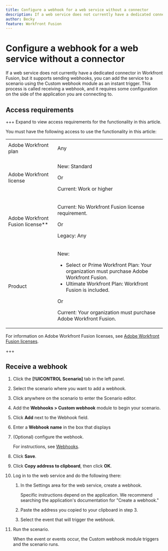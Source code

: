 ```yaml
---
title: Configure a webhook for a web service without a connector
description: If a web service does not currently have a dedicated connector in Workfront Fusion, but it supports sending webhooks, you can add the service to a scenario using the Custom webhook module as an instant trigger.
author: Becky
feature: Workfront Fusion
---
```

# Configure a webhook for a web service without a connector

If a web service does not currently have a dedicated connector in Workfront Fusion, but it supports sending webhooks, you can add the service to a scenario using the Custom webhook module as an instant trigger. This process is called receiving a webhook, and it requires some configuration on the side of the application you are connecting to.

## Access requirements

+++ Expand to view access requirements for the functionality in this article.

You must have the following access to use the functionality in this article:

<table style="table-layout:auto">
 <col> 
 <col> 
 <tbody> 
  <tr> 
   <td role="rowheader">Adobe Workfront plan</td> 
   <td> <p>Any</p> </td> 
  </tr> 
  <tr data-mc-conditions=""> 
   <td role="rowheader">Adobe Workfront license</td> 
   <td> <p>New: Standard</p><p>Or</p><p>Current: Work or higher</p> </td> 
  </tr> 
  <tr> 
   <td role="rowheader">Adobe Workfront Fusion license**</td> 
   <td>
   <p>Current: No Workfront Fusion license requirement.</p>
   <p>Or</p>
   <p>Legacy: Any </p>
   </td> 
  </tr> 
  <tr> 
   <td role="rowheader">Product</td> 
   <td>
   <p>New:</p> <ul><li>Select or Prime Workfront Plan: Your organization must purchase Adobe Workfront Fusion.</li><li>Ultimate Workfront Plan: Workfront Fusion is included.</li></ul>
   <p>Or</p>
   <p>Current: Your organization must purchase Adobe Workfront Fusion.</p>
   </td> 
  </tr>
 </tbody> 
</table>

<!--For more detail about the information in this table, see [Access requirements in Workfront documentation](/help/quicksilver/administration-and-setup/add-users/access-levels-and-object-permissions/access-level-requirements-in-documentation.md).-->

For information on Adobe Workfront Fusion licenses, see [Adobe Workfront Fusion licenses](/help/workfront-fusion/set-up-and-manage-workfront-fusion/licensing-operations-overview/license-automation-vs-integration.md).

+++

## Receive a webhook

1. Click the **[!UICONTROL Scenario]** tab in the left panel.
1. Select the scenario where you want to add a webhook.
1. Click anywhere on the scenario to enter the Scenario editor.
1. Add the **Webhooks > Custom webhook** module to begin your scenario.
1. Click **Add** next to the Webhook field.
1. Enter a **Webhook name** in the box that displays
1. (Optional) configure the webhook. 

   For instructions, see [Webhooks]().
   
1. Click **Save**.

1. Click **Copy address to clipboard**, then click **OK**.

1. Log in to the web service and do the following there:

   1. In the Settings area for the web service, create a webhook.

      Specific instructions depend on the application. We recommend searching the application's documentation for "Create a webhook."
   1. Paste the address you copied to your clipboard in step 3.
   1. Select the event that will trigger the webhook.

1. Run the scenario.

   When the event or events occur, the Custom webhook module triggers and the scenario runs.
